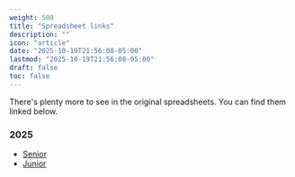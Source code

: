 ```yaml
---
weight: 500
title: "Spreadsheet links"
description: ""
icon: "article"
date: "2025-10-19T21:56:08-05:00"
lastmod: "2025-10-19T21:56:08-05:00"
draft: false
toc: false
---
```


There's plenty more to see in the original spreadsheets. You can find them linked below.

### 2025

- [Senior](https://docs.google.com/spreadsheets/d/1Lbn7KjlthiXGkLG3YKSATh4JMwpfQTYiAlr9xt5BYeI/edit?usp=sharing)
- [Junior](https://docs.google.com/spreadsheets/d/1f9k9rIeDEkh51KJrF5nCKwqpI8mwxUOfr3O9iBC5kOE/edit?usp=sharing)